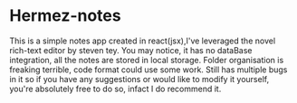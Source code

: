 # Hermez-notes
This is a simple notes app created in react(jsx),I've leveraged the novel rich-text editor by steven tey.
You may notice, it has no dataBase integration, all the notes are stored in local storage.
Folder organisation is freaking terrible, code format could use some work.
Still has multiple bugs in it so if you have any suggestions or would like to modify it yourself, you're absolutely free to do so, infact I do recommend it.
